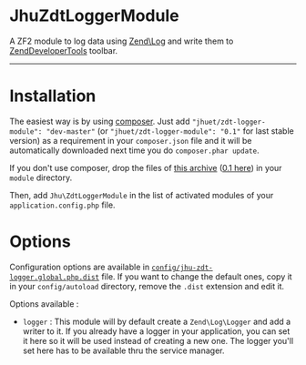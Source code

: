 JhuZdtLoggerModule
==================

A ZF2 module to log data using [Zend\Log](http://framework.zend.com/manual/2.1/en/modules/zend.log.overview.html) and write them to [ZendDeveloperTools](https://github.com/zendframework/ZendDeveloperTools) toolbar.
___

Installation
============

The easiest way is by using [composer](http://getcomposer.org). Just add `"jhuet/zdt-logger-module": "dev-master"` (or `"jhuet/zdt-logger-module": "0.1"` for last stable version) as a requirement in your `composer.json` file and it will be automatically downloaded next time you do `composer.phar update`.

If you don't use composer, drop the files of [this archive](https://github.com/jhuet/JhuZdtLoggerModule/archive/master.zip) ([0.1 here](https://github.com/jhuet/JhuZdtLoggerModule/archive/0.1.zip)) in your `module` directory.

Then, add `Jhu\ZdtLoggerModule` in the list of activated modules of your `application.config.php` file.

Options
=======

Configuration options are available in [`config/jhu-zdt-logger.global.php.dist`](https://github.com/jhuet/JhuZdtLoggerModule/blob/master/config/jhu-zdt-logger.global.php.dist) file. If you want to change the default ones, copy it in your `config/autoload` directory, remove the `.dist` extension and edit it.

Options available :

* `logger` : This module will by default create a `Zend\Log\Logger` and add a writer to it. If you already have a logger in your application, you can set it here so it will be used instead of creating a new one. The logger you'll set here has to be available thru the service manager.
